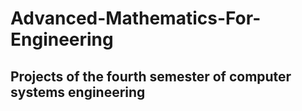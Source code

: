 <h1>Advanced-Mathematics-For-Engineering</h1>
    
<h2> Projects of the fourth semester of computer systems engineering</h2>
